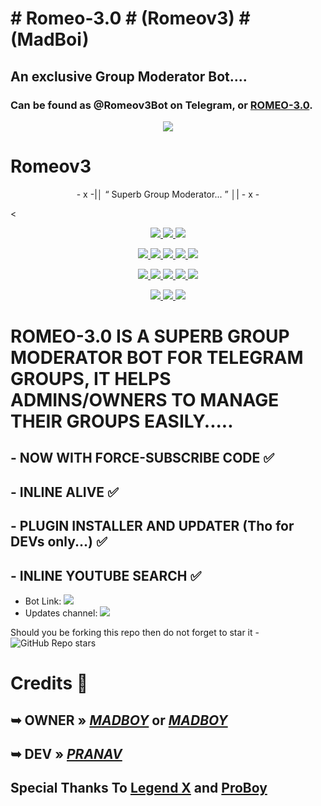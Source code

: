 # # Romeo-3.0 # (Romeov3) # (MadBoi)
## An exclusive Group Moderator Bot.... 
### Can be found as @Romeov3Bot on Telegram, or [ROMEO-3.0](https://telegram.me/Romeov3Bot).

<p align="center">
  <img src="https://telegra.ph/file/3624a6bfe48617ff6a907.jpg">
</p>

# Romeov3

<p align="center">
- x -|│  “	Superb Group Moderator... ”  │| - x -
</p>

<<p align="center">
<a href="https://app.codacy.com/gh/madboy482/MadBoi?utm_source=github.com&utm_medium=referral&utm_content=madboy482/MadBoi&utm_campaign=Badge_Grade_Settings" alt="Codacy Badge">
<img src="https://api.codacy.com/project/badge/Grade/6141417ceaf84545bab6bd671503df51" /> </a>
<a href="https://github.com/madboy482/MadBoi" alt="Libraries.io dependency status for GitHub repo"> <img src="https://img.shields.io/librariesio/github/madboy482/MadBoi" /> </a>
<a href="http://hits.dwyl.com/madboy482/MadBoi" alt="HitCount"> <img src="http://hits.dwyl.com/madboy482/MadBoi.svg" /> </a>
</p>
<p align="center">
<a href="https://github.com/madboy482/MadBoi" alt="GitHub closed issues"> <img src="https://img.shields.io/github/issues-closed-raw/madboy482/MadBoi?style=flat&logo=github&color=success" /> </a>
<a href="https://github.com/madboy482/MadBoi" alt="GitHub commit activity"> <img src="https://img.shields.io/github/commit-activity/m/madboy482/MadBoi" /> </a>
<a href="https://github.com/madboy482/MadBoi/network/members" alt="GitHub forks"> <img src="https://img.shields.io/github/forks/madboy482/MadBoi?label=Forks&logo=github" /> </a>
<a href="https://github.com/madboy482/MadBoi" alt="GitHub closed pull requests"> <img src="https://img.shields.io/github/issues-pr-closed-raw/madboy482/MadBoi?color=success" /> </a>
<a href="https://github.com/madboy482/MadBoi" alt="GitHub issues"> <img src="https://img.shields.io/github/issues-raw/madboy482/MadBoi?style=flat&logo=github&color=yellow" /> </a>
</p>
<p align="center">
<a href="https://github.com/madboy482/MadBoi" alt="GitHub release (latest by date including pre-releases)"> <img src="https://img.shields.io/github/v/release/madboy482/MadBoi?include_prereleases?style=flat&logo=github" /> </a>
<a href="https://www.python.org/" alt="made-with-python"> <img src="https://img.shields.io/badge/Made%20with-Python-1f425f.svg?style=flat&logo=python&color=blue" /> </a>
<a href="https://github.com/madboy482/MadBoi" alt="Docker!"> <img src="https://aleen42.github.io/badges/src/docker.svg" /> </a>
<a href="https://github.com/madboy482/MadBoi" alt="GitHub repo size"> <img src="https://img.shields.io/github/repo-size/madboy482/MadBoi" /> </a>
<a href="https://github.com/madboy482/MadBoi/blob/master/LICENSE" alt="GPLv3 license"> <img src="https://img.shields.io/badge/License-GPLv3-blue.svg" /> </a>
</p>
<p align="center">
<a href="https://telegram.me/Romeo_JulietBotSupport" alt="Telegram!"> <img src="https://aleen42.github.io/badges/src/telegram.svg" /> </a>
<a href="https://github.com/madboy482/MadBoi/graphs/commit-activity" alt="Maintenance"> <img src="https://img.shields.io/badge/Maintained%3F-yes-green.svg" /> </a>
<a href="https://makeapullrequest.com" alt="PRs Welcome"> <img src="https://img.shields.io/badge/PRs-welcome-brightgreen.svg?style=flat-square" /> </a>
</p>

<p align="center">
  
# ROMEO-3.0 IS A SUPERB GROUP MODERATOR BOT FOR TELEGRAM GROUPS, IT HELPS ADMINS/OWNERS TO MANAGE THEIR GROUPS EASILY.....
## - NOW WITH FORCE-SUBSCRIBE CODE ✅
## - INLINE ALIVE ✅
## - PLUGIN INSTALLER AND UPDATER (Tho for DEVs only...) ✅
## - INLINE YOUTUBE SEARCH ✅

</p>

* Bot Link:  <a href="https://telegram.me/Romeov3Bot" alt="Romeo-3.0"> <img src="https://img.shields.io/badge/%F0%9F%A4%96%20-ROMEOv3-blue" /> </a>
* Updates channel: <a  href="https://telegram.me/Romeo_JulietBotSupport" alt="One Punch Updates"> <img  src="https://img.shields.io/badge/%F0%9F%92%A1-ROMEOv3%20Bot%20Support-9cf" /> </a>

Should you be forking this repo then do not forget to star it - <img alt="GitHub Repo stars" src="https://img.shields.io/github/stars/madboy482/MadBoi?color=white&label=%F0%9F%8C%9F%20star">

# Credits 📍
## ➥ <b>OWNER</b> » <i><b>[MADBOY](https://github.com/MadBoy482)</b></i> or <b><i>[MADBOY](https://telegram.me/Warning_MadBoy_is_Here)</i></b>

## ➥ <b>DEV</b> » <i><b>[PRANAV](https://telegram.me/Wanacoins)</b></i>


## Special Thanks To [Legend X](https://telegram.me/LEGENDX22) and [ProBoy](https://telegram.me/PROBOYX)
